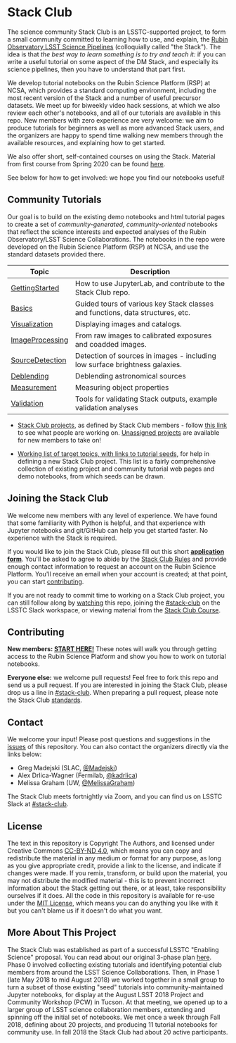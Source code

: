 # Stack Club

The science community Stack Club is an LSSTC-supported project, to form a small community committed to learning how to use, and explain, the [Rubin Observatory LSST Science Pipelines](https://pipelines.lsst.io/) (colloquially called "the Stack"). The idea is that _the best way to learn something is to try and teach it:_ if you can write a useful tutorial on some aspect of the DM Stack, and especially its science pipelines, then you have to understand that part first. 

We develop tutorial notebooks on the Rubin Science Platform (RSP) at NCSA, which provides a standard computing environment, including the most recent version of the Stack and a number of useful precursor datasets. We meet up for biweekly video hack sessions, at which we also review each other's notebooks, and all of our tutorials are available in this repo. New members with zero experience are very welcome: we aim to produce tutorials for beginners as well as more advanced Stack users, and the organizers are happy to spend time walking new members through the available resources, and explaining how to get started. 

We also offer short, self-contained courses on using the Stack. Material from first course from Spring 2020 can be found [here](https://github.com/LSSTScienceCollaborations/StackClubCourse).

See below for how to get involved: we hope you find our notebooks useful!

## Community Tutorials

Our goal is to build on the existing demo notebooks and html tutorial pages to create a set of _community-generated, community-oriented_ notebooks that reflect the science interests and expected analyses of the Rubin Observatory/LSST Science Collaborations. The notebooks in the repo were developed on the Rubin Science Platform (RSP) at NCSA, and use the standard datasets provided there.

| Topic   | Description  |
|---|---|
| [GettingStarted](GettingStarted)   | How to use JupyterLab, and contribute to the Stack Club repo.  |
| [Basics](Basics)                   | Guided tours of various key Stack classes and functions, data structures, etc. |
| [Visualization](Visualization)     | Displaying images and catalogs. |
| [ImageProcessing](ImageProcessing) | From raw images to calibrated exposures and coadded images.  |
| [SourceDetection](SourceDetection) | Detection of sources in images - including low surface brightness galaxies.  |
| [Deblending](Deblending)           | Deblending astronomical sources |
| [Measurement](Measurement)         | Measuring object properties |
| [Validation](Validation)           | Tools for validating Stack outputs, example validation analyses |

* [Stack Club projects](https://github.com/LSSTScienceCollaborations/StackClub/labels/project), as defined by Stack Club members - follow [this link](https://github.com/LSSTScienceCollaborations/StackClub/labels/project) to see what people are working on. [Unassigned projects](https://github.com/LSSTScienceCollaborations/StackClub/issues?utf8=%E2%9C%93&q=is%3Aopen+label%3Aproject+no%3Aassignee) are available for new members to take on!

* [Working list of target topics, with links to tutorial seeds](https://docs.google.com/document/d/1PSA1uWwTfs9CweatpxF8CEPGBYRY5ZaXB39JzXYE7_U/edit#), for help in defining a new Stack Club project. This list is a fairly comprehensive collection of existing project and community tutorial web pages and demo notebooks, from which seeds can be drawn.

## Joining the Stack Club
We welcome new members with any level of experience. We have found that some familiarity with Python is helpful, and that experience with Jupyter notebooks and git/GitHub can help you get started faster. No experience with the Stack is required.

If you would like to join the Stack Club, please fill out this short **[application form](https://forms.gle/rehWtaoHgiBx6VfZ6)**. 
You'll be asked to agree to abide by the [Stack Club Rules](Rules.md) and provide enough contact information to request an account on the Rubin Science Platform.
You'll receive an email when your account is created; at that point, you can start [contributing](#contributing).

If you are not ready to commit time to working on a Stack Club project, you can still follow along by [watching](https://github.com/LSSTScienceCollaborations/StackClub/subscription) this repo, joining the [#stack-club](https://lsstc.slack.com/messages/C9YRAS4HM/) on the LSSTC Slack workspace, or viewing material from the [Stack Club Course](https://github.com/LSSTScienceCollaborations/StackClubCourse).  

## Contributing
**New members: [START HERE!](GettingStarted/GettingStarted.md)** These notes will walk you through getting access to the Rubin Science Platform and show you how to work on tutorial notebooks.

**Everyone else:** we welcome pull requests! Feel free to fork this repo and send us a pull request. If you are interested in joining the Stack Club, please drop us a line in [#stack-club](https://lsstc.slack.com/messages/C9YRAS4HM). When preparing a pull request, please note the Stack Club [standards](https://github.com/LSSTScienceCollaborations/StackClub/blob/master/GettingStarted/GettingStarted.md#standards).

## Contact
We welcome your input! Please post questions and suggestions in the
[issues](https://github.com/LSSTScienceCollaborations/StackClub/issues) of this repository. 
You can also contact the organizers directly via the links below:

* Greg Madejski (SLAC, [@Madejski](https://github.com/LSSTScienceCollaborations/StackClub/issues/new?body=@Madejski))
* Alex Drlica-Wagner (Fermilab, [@kadrlica](https://github.com/LSSTScienceCollaborations/StackClub/issues/new?body=@kadrlica))
* Melissa Graham (UW, [@MelissaGraham](https://github.com/LSSTScienceCollaborations/StackClub/issues/new?body=@MelissaGraham))

The Stack Club meets fortnightly via Zoom, and you can find us on LSSTC Slack at [#stack-club](https://lsstc.slack.com/messages/C9YRAS4HM).

## License
The text in this repository is Copyright The Authors, and licensed under Creative Commons [CC-BY-ND 4.0](https://creativecommons.org/licenses/by-nd/4.0/), which means
you can copy and redistribute the material in any medium or format
for any purpose, as long as you give appropriate credit, provide a link to the license, and indicate if changes were made.
If you remix, transform, or build upon the material, you may not distribute the modified material - this is to prevent incorrect
information about the Stack getting out there, or at least, take responsibility ourselves if it does.
All the code in this repository is available for re-use under the [MIT License](https://github.com/LSSTScienceCollaborations/StackClub/blob/master/LICENSE), which means you can do anything you like with it
but you can't blame us if it doesn't do what you want.

## More About This Project
The Stack Club was established as part of a successful LSSTC "Enabling Science" proposal. You can read about our original 3-phase plan [here](https://docs.google.com/document/d/103kzjOklSUWo5MJP9B-EsnAdO7V6bstTC_mzBvd0NIk/edit#). Phase 0 involved collecting existing tutorials and identifying potential club members from around the LSST Science Collaborations. Then, in Phase 1 (late May 2018 to mid August 2018) we worked together in a small group to turn a subset of those existing "seed" tutorials into community-maintained Jupyter notebooks, for display at the August LSST 2018 Project and Community Workshop (PCW) in Tucson. At that meeting, we opened up to a larger group of LSST science collaboration members, extending and spinning off the initial set of notebooks. We met once a week through Fall 2018, defining about 20 projects, and producing 11 tutorial notebooks for community use. In fall 2018 the Stack Club had about 20 active participants.
